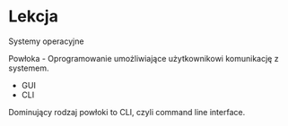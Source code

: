 # Lekcja
Systemy operacyjne

Powłoka - Oprogramowanie umożliwiające użytkownikowi komunikację z systemem.

- GUI
- CLI

Dominujący rodzaj powłoki to CLI, czyli command line interface.
